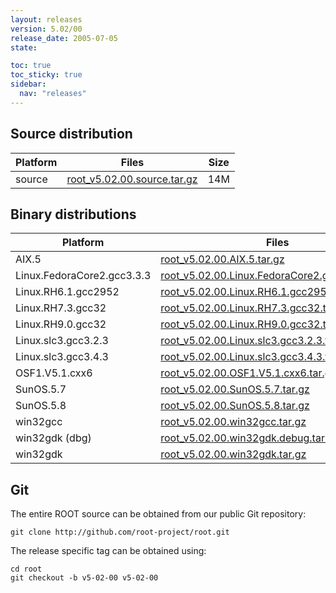 ```yaml
---
layout: releases
version: 5.02/00
release_date: 2005-07-05
state:

toc: true
toc_sticky: true
sidebar:
  nav: "releases"
---
```



## Source distribution

| Platform       | Files | Size |
|-----------|-------|-----|
| source | [root_v5.02.00.source.tar.gz](https://root.cern.ch/download/root_v5.02.00.source.tar.gz) |  14M |


## Binary distributions

| Platform       | Files | Size |
|-----------|-------|-----|
| AIX.5 | [root_v5.02.00.AIX.5.tar.gz](https://root.cern.ch/download/root_v5.02.00.AIX.5.tar.gz) |  34M |
| Linux.FedoraCore2.gcc3.3.3 | [root_v5.02.00.Linux.FedoraCore2.gcc3.3.3.tar.gz](https://root.cern.ch/download/root_v5.02.00.Linux.FedoraCore2.gcc3.3.3.tar.gz) |  26M |
| Linux.RH6.1.gcc2952 | [root_v5.02.00.Linux.RH6.1.gcc2952.tar.gz](https://root.cern.ch/download/root_v5.02.00.Linux.RH6.1.gcc2952.tar.gz) |  23M |
| Linux.RH7.3.gcc32 | [root_v5.02.00.Linux.RH7.3.gcc32.tar.gz](https://root.cern.ch/download/root_v5.02.00.Linux.RH7.3.gcc32.tar.gz) |  28M |
| Linux.RH9.0.gcc32 | [root_v5.02.00.Linux.RH9.0.gcc32.tar.gz](https://root.cern.ch/download/root_v5.02.00.Linux.RH9.0.gcc32.tar.gz) |  25M |
| Linux.slc3.gcc3.2.3 | [root_v5.02.00.Linux.slc3.gcc3.2.3.tar.gz](https://root.cern.ch/download/root_v5.02.00.Linux.slc3.gcc3.2.3.tar.gz) |  24M |
| Linux.slc3.gcc3.4.3 | [root_v5.02.00.Linux.slc3.gcc3.4.3.tar.gz](https://root.cern.ch/download/root_v5.02.00.Linux.slc3.gcc3.4.3.tar.gz) |  27M |
| OSF1.V5.1.cxx6 | [root_v5.02.00.OSF1.V5.1.cxx6.tar.gz](https://root.cern.ch/download/root_v5.02.00.OSF1.V5.1.cxx6.tar.gz) |  31M |
| SunOS.5.7 | [root_v5.02.00.SunOS.5.7.tar.gz](https://root.cern.ch/download/root_v5.02.00.SunOS.5.7.tar.gz) |  33M |
| SunOS.5.8 | [root_v5.02.00.SunOS.5.8.tar.gz](https://root.cern.ch/download/root_v5.02.00.SunOS.5.8.tar.gz) |  30M |
| win32gcc | [root_v5.02.00.win32gcc.tar.gz](https://root.cern.ch/download/root_v5.02.00.win32gcc.tar.gz) |  28M |
| win32gdk (dbg) | [root_v5.02.00.win32gdk.debug.tar.gz](https://root.cern.ch/download/root_v5.02.00.win32gdk.debug.tar.gz) |  56M |
| win32gdk | [root_v5.02.00.win32gdk.tar.gz](https://root.cern.ch/download/root_v5.02.00.win32gdk.tar.gz) |  30M |


## Git
The entire ROOT source can be obtained from our public Git repository:

~~~
git clone http://github.com/root-project/root.git
~~~
The release specific tag can be obtained using:
~~~
cd root
git checkout -b v5-02-00 v5-02-00
~~~

